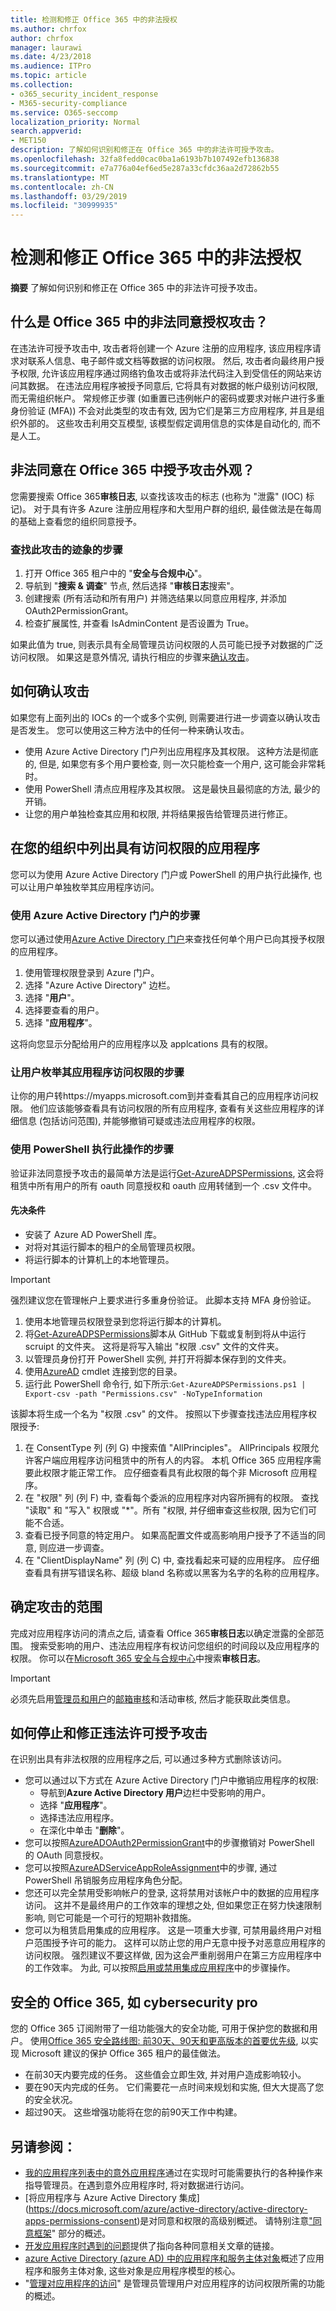 ```yaml
---
title: 检测和修正 Office 365 中的非法授权
ms.author: chrfox
author: chrfox
manager: laurawi
ms.date: 4/23/2018
ms.audience: ITPro
ms.topic: article
ms.collection:
- o365_security_incident_response
- M365-security-compliance
ms.service: O365-seccomp
localization_priority: Normal
search.appverid:
- MET150
description: 了解如何识别和修正在 Office 365 中的非法许可授予攻击。
ms.openlocfilehash: 32fa8fedd0cac0ba1a6193b7b107492efb136838
ms.sourcegitcommit: e7a776a04ef6ed5e287a33cfdc36aa2d72862b55
ms.translationtype: MT
ms.contentlocale: zh-CN
ms.lasthandoff: 03/29/2019
ms.locfileid: "30999935"
---
```

# <a name="detect-and-remediate-illicit-consent-grants-in-office-365"></a>检测和修正 Office 365 中的非法授权

**摘要** 了解如何识别和修正在 Office 365 中的非法许可授予攻击。

## <a name="what-is-the-illicit-consent-grant-attack-in-office-365"></a>什么是 Office 365 中的非法同意授权攻击？
在违法许可授予攻击中, 攻击者将创建一个 Azure 注册的应用程序, 该应用程序请求对联系人信息、电子邮件或文档等数据的访问权限。 然后, 攻击者向最终用户授予权限, 允许该应用程序通过网络钓鱼攻击或将非法代码注入到受信任的网站来访问其数据。 在违法应用程序被授予同意后, 它将具有对数据的帐户级别访问权限, 而无需组织帐户。 常规修正步骤 (如重置已违例帐户的密码或要求对帐户进行多重身份验证 (MFA)) 不会对此类型的攻击有效, 因为它们是第三方应用程序, 并且是组织外部的。 这些攻击利用交互模型, 该模型假定调用信息的实体是自动化的, 而不是人工。

## <a name="what-does-an-illicit-consent-grant-attack-look-like-in-office-365"></a>非法同意在 Office 365 中授予攻击外观？
您需要搜索 Office 365**审核日志**, 以查找该攻击的标志 (也称为 "泄露" (IOC) 标记)。 对于具有许多 Azure 注册应用程序和大型用户群的组织, 最佳做法是在每周的基础上查看您的组织同意授予。
### <a name="steps-for-finding-signs-of-this-attack"></a>查找此攻击的迹象的步骤
1. 打开 Office 365 租户中的 "**安全与合规中心**"。
2. 导航到 "**搜索 & 调查**" 节点, 然后选择 "**审核日志**搜索"。
3. 创建搜索 (所有活动和所有用户) 并筛选结果以同意应用程序, 并添加 OAuth2PermissionGrant。
4. 检查扩展属性, 并查看 IsAdminContent 是否设置为 True。


如果此值为 true, 则表示具有全局管理员访问权限的人员可能已授予对数据的广泛访问权限。 如果这是意外情况, 请执行相应的步骤来[确认攻击](detect-and-remediate-illicit-consent-grants.md#confirmattack)。

<a name="confirmattack"> </a>
## <a name="how-to-confirm-an-attack"></a>如何确认攻击
如果您有上面列出的 IOCs 的一个或多个实例, 则需要进行进一步调查以确认攻击是否发生。 您可以使用这三种方法中的任何一种来确认攻击。
- 使用 Azure Active Directory 门户列出应用程序及其权限。 这种方法是彻底的, 但是, 如果您有多个用户要检查, 则一次只能检查一个用户, 这可能会非常耗时。
- 使用 PowerShell 清点应用程序及其权限。 这是最快且最彻底的方法, 最少的开销。
- 让您的用户单独检查其应用和权限, 并将结果报告给管理员进行修正。

## <a name="inventory-apps-with-access-in-your-organization"></a>在您的组织中列出具有访问权限的应用程序
您可以为使用 Azure Active Directory 门户或 PowerShell 的用户执行此操作, 也可以让用户单独枚举其应用程序访问。

### <a name="steps-for-using-the-azure-active-directory-portal"></a>使用 Azure Active Directory 门户的步骤
您可以通过使用[Azure Active Directory 门户](https://portal.azure.com/)来查找任何单个用户已向其授予权限的应用程序。 
1. 使用管理权限登录到 Azure 门户。
2. 选择 "Azure Active Directory" 边栏。
3. 选择 "**用户**"。
4. 选择要查看的用户。
5. 选择 "**应用程序**"。

这将向您显示分配给用户的应用程序以及 applcations 具有的权限。

### <a name="steps-for-having-your-users-enumerate-their-application-access"></a>让用户枚举其应用程序访问权限的步骤
让你的用户转https://myapps.microsoft.com到并查看其自己的应用程序访问权限。 他们应该能够查看具有访问权限的所有应用程序, 查看有关这些应用程序的详细信息 (包括访问范围), 并能够撤销可疑或违法应用程序的权限。

### <a name="steps-for-doing-this-with-powershell"></a>使用 PowerShell 执行此操作的步骤
验证非法同意授予攻击的最简单方法是运行[Get-AzureADPSPermissions](https://gist.github.com/psignoret/41793f8c6211d2df5051d77ca3728c09), 这会将租赁中所有用户的所有 oauth 同意授权和 oauth 应用转储到一个 .csv 文件中。 

#### <a name="pre-requisites"></a>先决条件
- 安装了 Azure AD PowerShell 库。
- 对将对其运行脚本的租户的全局管理员权限。
- 将运行脚本的计算机上的本地管理员。

> [!IMPORTANT]
> 强烈建议您在管理帐户上要求进行多重身份验证。  此脚本支持 MFA 身份验证。

1. 使用本地管理员权限登录到您将运行脚本的计算机。
2. 将[Get-AzureADPSPermissions](https://gist.github.com/psignoret/41793f8c6211d2df5051d77ca3728c09)脚本从 GitHub 下载或复制到将从中运行 scruipt 的文件夹。  这将是将写入输出 "权限 .csv" 文件的文件夹。
3. 以管理员身份打开 PowerShell 实例, 并打开将脚本保存到的文件夹。
4. 使用[AzureAD](https://docs.microsoft.com/powershell/module/azuread/connect-azuread?view=azureadps-2.0) cmdlet 连接到您的目录。
5. 运行此 PowerShell 命令行, 如下所示:`Get-AzureADPSPermissions.ps1 | Export-csv -path "Permissions.csv" -NoTypeInformation`

该脚本将生成一个名为 "权限 .csv" 的文件。 按照以下步骤查找违法应用程序权限授予: 
1. 在 ConsentType 列 (列 G) 中搜索值 "AllPrinciples"。 AllPrincipals 权限允许客户端应用程序访问租赁中的所有人的内容。 本机 Office 365 应用程序需要此权限才能正常工作。 应仔细查看具有此权限的每个非 Microsoft 应用程序。
2.  在 "权限" 列 (列 F) 中, 查看每个委派的应用程序对内容所拥有的权限。 查找 "读取" 和 "写入" 权限或 "*"。所有 "权限, 并仔细审查这些权限, 因为它们可能不合适。
3.  查看已授予同意的特定用户。 如果高配置文件或高影响用户授予了不适当的同意, 则应进一步调查。
4.  在 "ClientDisplayName" 列 (列 C) 中, 查找看起来可疑的应用程序。 应仔细查看具有拼写错误名称、超级 bland 名称或以黑客为名字的名称的应用程序。

## <a name="determine-the-scope-of-the-attack"></a>确定攻击的范围
完成对应用程序访问的清点之后, 请查看 Office 365**审核日志**以确定泄露的全部范围。  搜索受影响的用户、违法应用程序有权访问您组织的时间段以及应用程序的权限。 你可以在[Microsoft 365 安全与合规中心](https://support.office.com/article/Search-the-audit-log-in-the-Office-365-Security-Compliance-Center-0d4d0f35-390b-4518-800e-0c7ec95e946c)中搜索**审核日志**。 

> [!IMPORTANT]
> 必须先启用[管理员和用户](https://support.office.com/article/turn-office-365-audit-log-search-on-or-off-e893b19a-660c-41f2-9074-d3631c95a014)的[邮箱审核](https://support.office.com/article/Enable-mailbox-auditing-in-Office-365-aaca8987-5b62-458b-9882-c28476a66918)和活动审核, 然后才能获取此类信息。

## <a name="how-to-stop-and-remediate-an-illicit-consent-grant--attack"></a>如何停止和修正违法许可授予攻击
在识别出具有非法权限的应用程序之后, 可以通过多种方式删除该访问。
- 您可以通过以下方式在 Azure Active Directory 门户中撤销应用程序的权限:
    - 导航到**Azure Active Directory 用户**边栏中受影响的用户。
    - 选择 "**应用程序**"。
    - 选择违法应用程序。
    - 在深化中单击 "**删除**"。
- 您可以按照[AzureADOAuth2PermissionGrant](https://docs.microsoft.com/powershell/module/azuread/Remove-AzureADOAuth2PermissionGrant?view=azureadps-2.0)中的步骤撤销对 PowerShell 的 OAuth 同意授权。
- 您可以按照[AzureADServiceAppRoleAssignment](https://docs.microsoft.com/powershell/module/azuread/Remove-AzureADServiceAppRoleAssignment?view=azureadps-2.0)中的步骤, 通过 PowerShell 吊销服务应用程序角色分配。
- 您还可以完全禁用受影响帐户的登录, 这将禁用对该帐户中的数据的应用程序访问。 这并不是最终用户的工作效率的理想之处, 但如果您正在努力快速限制影响, 则它可能是一个可行的短期补救措施。
- 您可以为租赁启用集成的应用程序。 这是一项重大步骤, 可禁用最终用户对租户范围授予许可的能力。 这样可以防止您的用户无意中授予对恶意应用程序的访问权限。 强烈建议不要这样做, 因为这会严重削弱用户在第三方应用程序中的工作效率。  为此, 可以按照[启用或禁用集成应用程序](https://support.office.com/article/Turning-Integrated-Apps-on-or-off-7e453a40-66df-44ab-92a1-96786cb7fb34)中的步骤操作。

## <a name="secure-office-365-like-a-cybersecurity-pro"></a>安全的 Office 365, 如 cybersecurity pro
您的 Office 365 订阅附带了一组功能强大的安全功能, 可用于保护您的数据和用户。  使用[Office 365 安全路线图: 前30天、90天和更高版本的首要优先级](https://support.office.com/article/office-365-security-roadmap-top-priorities-for-the-first-30-days-90-days-and-beyond-28c86a1c-e4dd-4aad-a2a6-c768a21cb352), 以实现 Microsoft 建议的保护 Office 365 租户的最佳做法。
- 在前30天内要完成的任务。  这些值会立即生效, 并对用户造成影响较小。
- 要在90天内完成的任务。 它们需要花一点时间来规划和实施, 但大大提高了您的安全状况。
- 超过90天。 这些增强功能将在您的前90天工作中构建。

## <a name="see-also"></a>另请参阅：
- [我的应用程序列表中的意外应用程序](https://docs.microsoft.com/azure/active-directory/application-access-unexpected-application)通过在实现时可能需要执行的各种操作来指导管理员。在遇到意外应用程序时, 将对数据进行访问。
- [将应用程序与 Azure Active Directory 集成] (https://docs.microsoft.com/azure/active-directory/active-directory-apps-permissions-consent)是对同意和权限的高级别概述。  请特别注意["同意框架](https://docs.microsoft.com/azure/active-directory/develop/active-directory-integrating-applications#overview-of-the-consent-framework)" 部分的概述。
- [开发应用程序时遇到的问题](https://docs.microsoft.com/azure/active-directory/active-directory-application-dev-development-content-map)提供了指向各种同意相关文章的链接。
- [azure Active Directory (azure AD) 中的应用程序和服务主体对象](https://docs.microsoft.com/azure/active-directory/develop/active-directory-application-objects)概述了应用程序和服务主体对象, 这些对象是应用程序模型的核心。
- "[管理对应用程序的访问](https://docs.microsoft.com/azure/active-directory/active-directory-managing-access-to-apps)" 是管理员管理用户对应用程序的访问权限所需的功能的概述。
